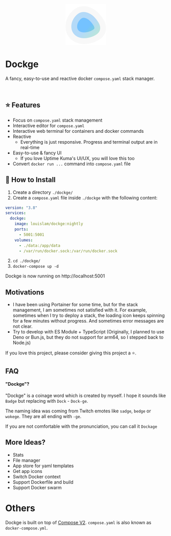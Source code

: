 <div align="center" width="100%">
    <img src="./frontend/public/icon.svg" width="128" alt="" />
</div>

# Dockge

A fancy, easy-to-use and reactive docker `compose.yaml` stack manager.

<img src="https://github.com/louislam/dockge/assets/1336778/26a583e1-ecb1-4a8d-aedf-76157d714ad7" width="800" alt="" />

## ⭐ Features

- Focus on `compose.yaml` stack management
- Interactive editor for `compose.yaml`
- Interactive web terminal for containers and docker commands
- Reactive
   - Everything is just responsive. Progress and terminal output are in real-time
- Easy-to-use & fancy UI
   - If you love Uptime Kuma's UI/UX, you will love this too
- Convert `docker run ...` command into `compose.yaml` file

## 🔧 How to Install

1. Create a directory `./dockge/`
1. Create a `compose.yaml` file inside `./dockge` with the following content:

```yaml
version: "3.8"
services:
  dockge:
    image: louislam/dockge:nightly
    ports:
      - 5001:5001
    volumes:
      - ./data:/app/data
      - /var/run/docker.sock:/var/run/docker.sock
```

2. `cd ./dockge/`
3. `docker-compose up -d`

Dockge is now running on http://localhost:5001

## Motivations

- I have been using Portainer for some time, but for the stack management, I am sometimes not satisfied with it. For example, sometimes when I try to deploy a stack, the loading icon keeps spinning for a few minutes without progress. And sometimes error messages are not clear.
- Try to develop with ES Module + TypeScript (Originally, I planned to use Deno or Bun.js, but they do not support for arm64, so I stepped back to Node.js)

If you love this project, please consider giving this project a ⭐.


## FAQ

#### "Dockge"?

"Dockge" is a coinage word which is created by myself. I hope it sounds like `Badge` but replacing with `Dock` - `Dock-ge`.

The naming idea was coming from Twitch emotes like `sadge`, `bedge` or `wokege`. They are all ending with `-ge`.

If you are not comfortable with the pronunciation, you can call it `Dockage`

## More Ideas?

- Stats
- File manager
- App store for yaml templates
- Get app icons
- Switch Docker context
- Support Dockerfile and build
- Support Docker swarm


# Others

Dockge is built on top of [Compose V2](https://docs.docker.com/compose/migrate/). `compose.yaml`  is also known as `docker-compose.yml`.



